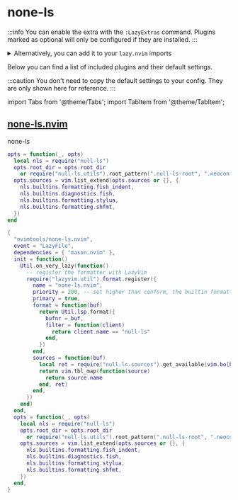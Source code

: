 # none-ls

<!-- plugins:start -->

:::info
You can enable the extra with the `:LazyExtras` command.
Plugins marked as optional will only be configured if they are installed.
:::

<details>
<summary>Alternatively, you can add it to your <code>lazy.nvim</code> imports</summary>

```lua title="lua/config/lazy.lua" {4}
require("lazy").setup({
  spec = {
    { "LazyVim/LazyVim", import = "lazyvim.plugins" },
    { import = "lazyvim.plugins.extras.lsp.none-ls" },
    { import = "plugins" },
  },
})
```

</details>

Below you can find a list of included plugins and their default settings.

:::caution
You don't need to copy the default settings to your config.
They are only shown here for reference.
:::

import Tabs from '@theme/Tabs';
import TabItem from '@theme/TabItem';

## [none-ls.nvim](https://github.com/nvimtools/none-ls.nvim)

none-ls

<Tabs>

<TabItem value="opts" label="Options">

```lua
opts = function(_, opts)
  local nls = require("null-ls")
  opts.root_dir = opts.root_dir
    or require("null-ls.utils").root_pattern(".null-ls-root", ".neoconf.json", "Makefile", ".git")
  opts.sources = vim.list_extend(opts.sources or {}, {
    nls.builtins.formatting.fish_indent,
    nls.builtins.diagnostics.fish,
    nls.builtins.formatting.stylua,
    nls.builtins.formatting.shfmt,
  })
end
```

</TabItem>

<TabItem value="code" label="Full Spec">

```lua
{
  "nvimtools/none-ls.nvim",
  event = "LazyFile",
  dependencies = { "mason.nvim" },
  init = function()
    Util.on_very_lazy(function()
      -- register the formatter with LazyVim
      require("lazyvim.util").format.register({
        name = "none-ls.nvim",
        priority = 200, -- set higher than conform, the builtin formatter
        primary = true,
        format = function(buf)
          return Util.lsp.format({
            bufnr = buf,
            filter = function(client)
              return client.name == "null-ls"
            end,
          })
        end,
        sources = function(buf)
          local ret = require("null-ls.sources").get_available(vim.bo[buf].filetype, "NULL_LS_FORMATTING") or {}
          return vim.tbl_map(function(source)
            return source.name
          end, ret)
        end,
      })
    end)
  end,
  opts = function(_, opts)
    local nls = require("null-ls")
    opts.root_dir = opts.root_dir
      or require("null-ls.utils").root_pattern(".null-ls-root", ".neoconf.json", "Makefile", ".git")
    opts.sources = vim.list_extend(opts.sources or {}, {
      nls.builtins.formatting.fish_indent,
      nls.builtins.diagnostics.fish,
      nls.builtins.formatting.stylua,
      nls.builtins.formatting.shfmt,
    })
  end,
}
```

</TabItem>

</Tabs>

<!-- plugins:end -->
